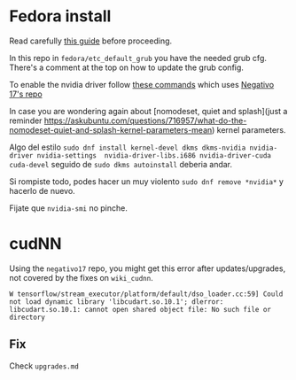 # Fedora install
Read carefully [this guide](https://www.reddit.com/r/Dell/comments/9724vh/xps_9560_fedora_28_guide_for_power_saving_and_no/) before proceeding.

In this repo in `fedora/etc_default_grub` you have the needed grub cfg. There's a comment at the top on how to update the grub config.

To enable the nvidia driver follow [these commands](https://www.reddit.com/r/Fedora/comments/7duqbs/psa_how_i_got_the_negativo17_nvidia_drivers/) which uses [Negativo 17's repo](https://negativo17.org/nvidia-driver/)

In case you are wondering again about [nomodeset, quiet and splash](just a reminder https://askubuntu.com/questions/716957/what-do-the-nomodeset-quiet-and-splash-kernel-parameters-mean) kernel parameters.

Algo del estilo `sudo dnf install kernel-devel dkms dkms-nvidia nvidia-driver nvidia-settings  nvidia-driver-libs.i686 nvidia-driver-cuda cuda-devel` seguido de `sudo dkms autoinstall` deberia andar.

Si rompiste todo, podes hacer un muy violento `sudo dnf remove *nvidia*` y hacerlo de nuevo.

Fijate que `nvidia-smi` no pinche.

# cudNN
Using the `negativo17` repo, you might get this error after updates/upgrades, not covered by the fixes on `wiki_cudnn`.
```
W tensorflow/stream_executor/platform/default/dso_loader.cc:59] Could not load dynamic library 'libcudart.so.10.1'; dlerror: libcudart.so.10.1: cannot open shared object file: No such file or directory
```

## Fix
Check `upgrades.md`

